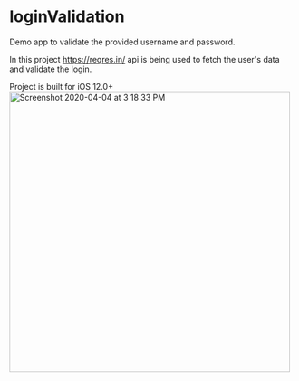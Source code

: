 # loginValidation

Demo app to validate the provided username and password.

In this project https://reqres.in/ api is being used to fetch the user's data and validate the login.

Project is built for iOS 12.0+
<img width="495" alt="Screenshot 2020-04-04 at 3 18 33 PM" src="https://user-images.githubusercontent.com/14949402/78424743-2fa48980-768d-11ea-923a-b5d56942a035.png">
